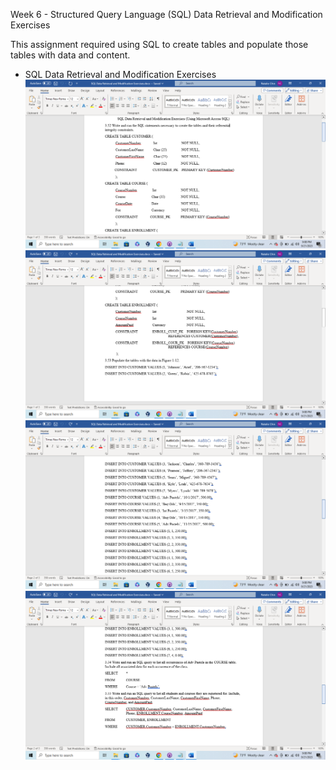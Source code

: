 Week 6 - Structured Query Language (SQL) Data Retrieval and Modification Exercises

This assignment required using SQL to create tables and populate those tables with data and content.
* SQL Data Retrieval and Modification Exercises
![SQL1](Images/sql1.png)
![SQL2](Images/sql2.png)
![SQL3](Images/sql3.png)
![SQL4](Images/sql4.png)

